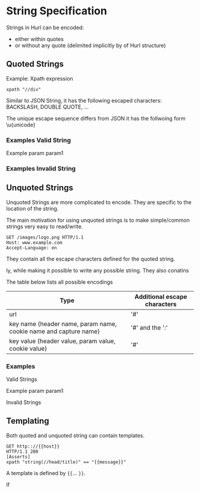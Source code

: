 # String Specification

Strings in Hurl can be encoded:
- either within quotes
- or without any quote (delimited implicitly by of Hurl structure)



## Quoted Strings

Example: Xpath expression

```xpath "//div"```

Similar to JSON String, it has the following escaped characters: BACKSLASH, DOUBLE QUOTE, ...

The unique escape sequence differs from JSON
it has the follwoing form  \u{unicode}

### Examples Valid String

Example param
param1

### Examples Invalid String



## Unquoted Strings

Unquoted Strings are more complicated to encode.
They are specific to the location of the string.

The main motivation for using unquoted strings is to make simple/common strings very easy to read/write.

```
GET /images/logo.png HTTP/1.1
Host: www.example.com
Accept-Language: en
```

They contain all the escape characters defined for the quoted string.

ly, while making it possible to write any possible string.
They also conatins 


The table below lists all possible encodings

| Type                                                             |  Additional escape characters  |
|------------------------------------------------------------------|--------------------------------|
| url                                                              | '#'                            |
| key name (header name, param name, cookie name and capture name) | '#' and the ':'                |
| key value (header value, param value, cookie value)              | '#'                            |



### Examples 

Valid Strings

Example param
param1


Invalid Strings



## Templating

Both quoted and unquoted string can contain templates.

```
GET http:://{{host}}
HTTP/1.1 200
[Asserts]
xpath "string(//head/title)" == "{{message}}"
```

A template is defined by `{{`... `}}`.

If 
